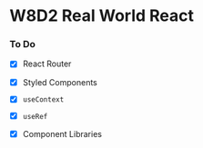 # W8D2 Real World React

### To Do
- [x] React Router
- [x] Styled Components
- [x] `useContext`
- [x] `useRef`
- [x] Component Libraries
















# 
